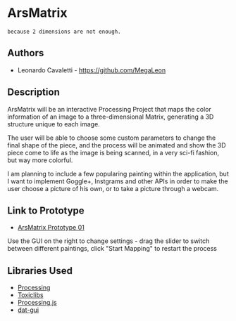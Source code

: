 # ArsMatrix

```
because 2 dimensions are not enough.
```

## Authors
- Leonardo Cavaletti - https://github.com/MegaLeon

## Description
ArsMatrix will be an interactive Processing Project that maps the color information of an image to a three-dimensional Matrix, generating a 3D structure unique to each image.

The user will be able to choose some custom parameters to change the final shape of the piece, and the process will be animated and show the 3D piece come to life as the image is being scanned, in a very sci-fi fashion, but way more colorful. 

I am planning to include a few popularing painting within the application, but I want to implement Goggle+, Instgrams and other APIs in order to make the user choose a picture of his own, or to take a picture through a webcam.

## Link to Prototype
- [ArsMatrix Prototype 01](http://arsmatrix.neocities.org/ "ArsMatrix Prototype 01")

Use the GUI on the right to change settings - drag the slider to switch between different paintings, click "Start Mapping" to restart the process


## Libraries Used
- [Processing](http://processing.org/ "Processing")
- [Toxiclibs](http://toxiclibs.org/ "Toxiclibs")
- [Processing.js](http://processingjs.org/ "Processing.js")
- [dat-gui](https://code.google.com/p/dat-gui/ "dat-gui")
